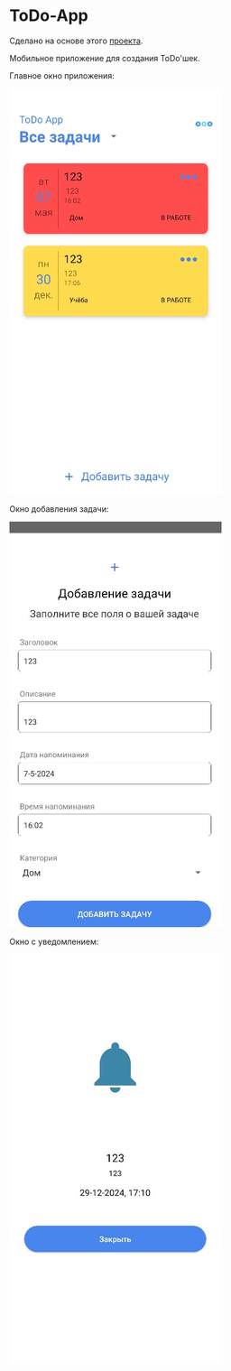 # ToDo-App

Сделано на основе этого [проекта](https://github.com/Sha489/todo-list).

Мобильное приложение для создания ToDo'шек.

Главное окно приложения:

![Главное окно приложения](scrins/1.jpg)

Окно добавления задачи:

![Окно добавления задачи](scrins/2.jpg)

Окно с уведомлением:

![Окно с уведомлением](scrins/3.jpg)
